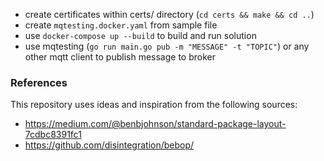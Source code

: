 * create certificates within certs/ directory (`cd certs && make && cd ..`)
* create `mqtesting.docker.yaml` from sample file
* use `docker-compose up --build` to build and run solution
* use mqtesting (`go run main.go pub -m "MESSAGE" -t "TOPIC"`) or any other mqtt client to publish message to broker

### References

This repository uses ideas and inspiration from the following sources:

* https://medium.com/@benbjohnson/standard-package-layout-7cdbc8391fc1
* https://github.com/disintegration/bebop/